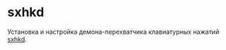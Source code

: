 # sxhkd

Установка и настройка демона-перехватчика клавиатурных нажатий
[sxhkd](https://github.com/baskerville/sxhkd).
